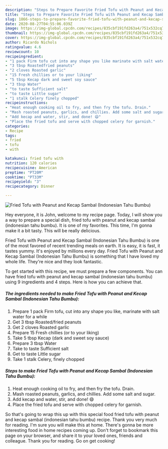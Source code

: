 ```yaml
---
description: "Steps to Prepare Favorite Fried Tofu with Peanut and Kecap Sambal (Indonesian Tahu Bumbu)"
title: "Steps to Prepare Favorite Fried Tofu with Peanut and Kecap Sambal (Indonesian Tahu Bumbu)"
slug: 1866-steps-to-prepare-favorite-fried-tofu-with-peanut-and-kecap-sambal-indonesian-tahu-bumbu
date: 2020-08-27T04:55:06.039Z
image: https://img-global.cpcdn.com/recipes/835cbf191fd263a4/751x532cq70/fried-tofu-with-peanut-and-kecap-sambal-indonesian-tahu-bumbu-recipe-main-photo.jpg
thumbnail: https://img-global.cpcdn.com/recipes/835cbf191fd263a4/751x532cq70/fried-tofu-with-peanut-and-kecap-sambal-indonesian-tahu-bumbu-recipe-main-photo.jpg
cover: https://img-global.cpcdn.com/recipes/835cbf191fd263a4/751x532cq70/fried-tofu-with-peanut-and-kecap-sambal-indonesian-tahu-bumbu-recipe-main-photo.jpg
author: Ricardo Nichols
ratingvalue: 4.6
reviewcount: 10
recipeingredient:
- "1 pack Firm tofu cut into any shape you like marinate with salt water for a while"
- "3 tbsp Roastedfried peanuts"
- "2 cloves Roasted garlic"
- "15 Fresh chillies or to your liking"
- "5 tbsp Kecap dark and sweet soy sauce"
- "3 tbsp Water"
- "to taste Sufficient salt"
- "to taste Little sugar"
- "1 stalk Celery finely chopped"
recipeinstructions:
- "Heat enough cooking oil to fry, and then fry the tofu. Drain."
- "Mash roasted peanuts, garlics, and chillies. Add some salt and sugar."
- "Add kecap and water, stir, and done! 😄"
- "Place the fried tofu and serve with chopped celery for garnish."
categories:
- Recipe
tags:
- fried
- tofu
- with

katakunci: fried tofu with 
nutrition: 120 calories
recipecuisine: American
preptime: "PT20M"
cooktime: "PT33M"
recipeyield: "3"
recipecategory: Dinner

---
```



![Fried Tofu with Peanut and Kecap Sambal (Indonesian Tahu Bumbu)](https://img-global.cpcdn.com/recipes/835cbf191fd263a4/751x532cq70/fried-tofu-with-peanut-and-kecap-sambal-indonesian-tahu-bumbu-recipe-main-photo.jpg)

Hey everyone, it is John, welcome to my recipe page. Today, I will show you a way to prepare a special dish, fried tofu with peanut and kecap sambal (indonesian tahu bumbu). It is one of my favorites. This time, I'm gonna make it a bit tasty. This will be really delicious.



Fried Tofu with Peanut and Kecap Sambal (Indonesian Tahu Bumbu) is one of the most favored of recent trending meals on earth. It is easy, it is fast, it tastes yummy. It's enjoyed by millions every day. Fried Tofu with Peanut and Kecap Sambal (Indonesian Tahu Bumbu) is something that I have loved my whole life. They're nice and they look fantastic.


To get started with this recipe, we must prepare a few components. You can have fried tofu with peanut and kecap sambal (indonesian tahu bumbu) using 9 ingredients and 4 steps. Here is how you can achieve that.

<!--inarticleads1-->

##### The ingredients needed to make Fried Tofu with Peanut and Kecap Sambal (Indonesian Tahu Bumbu):

1. Prepare 1 pack Firm tofu, cut into any shape you like, marinate with salt water for a while
1. Get 3 tbsp Roasted/fried peanuts
1. Get 2 cloves Roasted garlic
1. Prepare 15 Fresh chillies (or to your liking)
1. Take 5 tbsp Kecap (dark and sweet soy sauce)
1. Prepare 3 tbsp Water
1. Take to taste Sufficient salt
1. Get to taste Little sugar
1. Take 1 stalk Celery, finely chopped




<!--inarticleads2-->

##### Steps to make Fried Tofu with Peanut and Kecap Sambal (Indonesian Tahu Bumbu):

1. Heat enough cooking oil to fry, and then fry the tofu. Drain.
1. Mash roasted peanuts, garlics, and chillies. Add some salt and sugar.
1. Add kecap and water, stir, and done! 😄
1. Place the fried tofu and serve with chopped celery for garnish.




So that's going to wrap this up with this special food fried tofu with peanut and kecap sambal (indonesian tahu bumbu) recipe. Thank you very much for reading. I'm sure you will make this at home. There's gonna be more interesting food in home recipes coming up. Don't forget to bookmark this page on your browser, and share it to your loved ones, friends and colleague. Thank you for reading. Go on get cooking!
